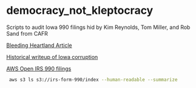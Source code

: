 # democracy_not_kleptocracy
Scripts to audit Iowa 990 filings hid by Kim Reynolds, Tom Miller, and Rob Sand from CAFR

[Bleeding Heartland Article](https://www.bleedingheartland.com/2021/04/01/exclusive-isu-accounting-issues-still-delaying-state-financial-report/)

[Historical writeup of Iowa corruption](https://chadbrewbaker.substack.com/p/good-trouble-in-little-chi-town)

[AWS Open IRS 990 filings](https://registry.opendata.aws/irs990/)

```bash
 aws s3 ls s3://irs-form-990/index --human-readable --summarize
 ```

